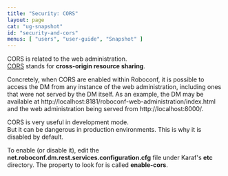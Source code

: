 ```yaml
---
title: "Security: CORS"
layout: page
cat: "ug-snapshot"
id: "security-and-cors"
menus: [ "users", "user-guide", "Snapshot" ]
---
```


CORS is related to the web administration.  
[CORS](https://en.wikipedia.org/wiki/Cross-origin_resource_sharing) stands for **cross-origin resource sharing**.

Concretely, when CORS are enabled within Roboconf, it is possible to access the DM from any instance of the
web administration, including ones that were not served by the DM itself. As an example, the DM may be available
at http://localhost:8181/roboconf-web-administration/index.html and the web administration being served from
http://localhost:8000/.

CORS is very useful in development mode.  
But it can be dangerous in production environments. This is why it is disabled by default.

To enable (or disable it), edit the **net.roboconf.dm.rest.services.configuration.cfg** file
under Karaf's **etc** directory. The property to look for is called **enable-cors**.
